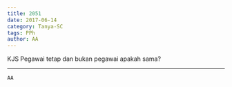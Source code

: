 ```yaml
---
title: 2051
date: 2017-06-14
category: Tanya-SC
tags: PPh
author: AA
---
```


KJS Pegawai tetap dan bukan pegawai apakah sama?

---



`AA`
